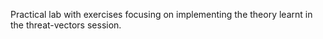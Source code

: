Practical lab with exercises focusing on implementing the theory learnt in the threat-vectors session.